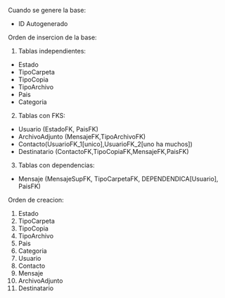 Cuando se genere la base:
- ID Autogenerado

Orden de insercion de la base:

1. Tablas independientes:
  - Estado
  - TipoCarpeta
  - TipoCopia
  - TipoArchivo
  - Pais
  - Categoria
 
2. Tablas con FKS:
  - Usuario (EstadoFK, PaisFK)
  - ArchivoAdjunto (MensajeFK,TipoArchivoFK)
  - Contacto(UsuarioFK_1[unico],UsuarioFK_2[uno ha muchos])
  - Destinatario (ContactoFK,TipoCopiaFK,MensajeFK,PaisFK)
 
3. Tablas con dependencias:
  - Mensaje (MensajeSupFK, TipoCarpetaFK, DEPENDENDICA[Usuario], PaisFK)

Orden de creacion:
1. Estado
2. TipoCarpeta
3. TipoCopia
4. TipoArchivo
5. Pais
5. Categoria
6. Usuario
7. Contacto
8. Mensaje
9. ArchivoAdjunto
10. Destinatario
    
    
    
    
